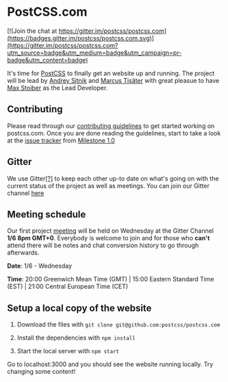 # PostCSS.com

[![Join the chat at https://gitter.im/postcss/postcss.com](https://badges.gitter.im/postcss/postcss.com.svg)](https://gitter.im/postcss/postcss.com?utm_source=badge&utm_medium=badge&utm_campaign=pr-badge&utm_content=badge)

It's time for [PostCSS](https://github.com/postcss/postcss) to finally get an website up and running. The project will be lead by [Andrey Sitnik](https://github.com/ai) and [Marcus Tisäter](https://github.com/marcustisater) with great pleasue to have [Max Stoiber](https://github.com/mxstbr) as the Lead Developer.

## Contributing

Please read through our [contributing guidelines](https://github.com/postcss/postcss.com/blob/master/CONTRIBUTING.md) to get started working on postcss.com. Once you are done reading the guidelines, start to take a look at the [issue tracker](https://github.com/postcss/postcss.com/issues) from [Milestone 1.0](https://github.com/postcss/postcss.com/milestones/1.0)

## Gitter

We use Gitter[[?]](https://gitter.im) to keep each other up-to date on what's going on with the current status of the project as well as meetings. You can join our Gitter channel [here](https://gitter.im/postcss/postcss.com)  

## Meeting schedule

Our first project [meeting](https://github.com/postcss/postcss.com/issues/2) will be held on Wednesday at the Gitter Channel **1/6 8pm GMT+0**. Everybody is welcome to join and for those who **can't** attend there will be notes and chat conversion history to go through afterwards.

**Date**: 1/6 - Wednesday

**Time**: 20:00 Greenwich Mean Time (GMT) | 15:00 Eastern Standard Time (EST) |  21:00 Central European Time (CET)

## Setup a local copy of the website

1. Download the files with `git clone git@github.com:postcss/postcss.com`

2. Install the dependencies with `npm install`

3. Start the local server with `npm start`

Go to localhost:3000 and you should see the website running locally. Try changing some content!
